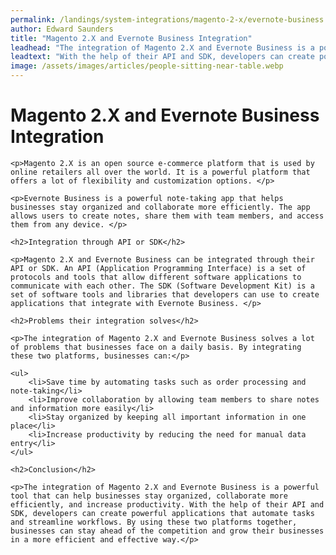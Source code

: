 ```yaml
---
permalink: /landings/system-integrations/magento-2-x/evernote-business
author: Edward Saunders
title: "Magento 2.X and Evernote Business Integration"
leadhead: "The integration of Magento 2.X and Evernote Business is a powerful tool that can help businesses stay organized, collaborate more efficiently, and increase productivity"
leadtext: "With the help of their API and SDK, developers can create powerful applications that automate tasks and streamline workflows. By using these two platforms together, businesses can stay ahead of the competition and grow their businesses in a more efficient and effective way."
image: /assets/images/articles/people-sitting-near-table.webp
---
```

<div class="arttext">	<h1>Magento 2.X and Evernote Business Integration</h1>

	<p>Magento 2.X is an open source e-commerce platform that is used by online retailers all over the world. It is a powerful platform that offers a lot of flexibility and customization options. </p>

	<p>Evernote Business is a powerful note-taking app that helps businesses stay organized and collaborate more efficiently. The app allows users to create notes, share them with team members, and access them from any device. </p>

	<h2>Integration through API or SDK</h2>

	<p>Magento 2.X and Evernote Business can be integrated through their API or SDK. An API (Application Programming Interface) is a set of protocols and tools that allow different software applications to communicate with each other. The SDK (Software Development Kit) is a set of software tools and libraries that developers can use to create applications that integrate with Evernote Business. </p>

	<h2>Problems their integration solves</h2>

	<p>The integration of Magento 2.X and Evernote Business solves a lot of problems that businesses face on a daily basis. By integrating these two platforms, businesses can:</p>

	<ul>
		<li>Save time by automating tasks such as order processing and note-taking</li>
		<li>Improve collaboration by allowing team members to share notes and information more easily</li>
		<li>Stay organized by keeping all important information in one place</li>
		<li>Increase productivity by reducing the need for manual data entry</li>
	</ul>

	<h2>Conclusion</h2>

	<p>The integration of Magento 2.X and Evernote Business is a powerful tool that can help businesses stay organized, collaborate more efficiently, and increase productivity. With the help of their API and SDK, developers can create powerful applications that automate tasks and streamline workflows. By using these two platforms together, businesses can stay ahead of the competition and grow their businesses in a more efficient and effective way.</p>

</div>